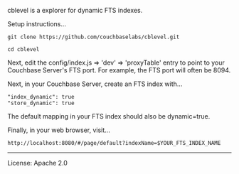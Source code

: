 cblevel is a explorer for dynamic FTS indexes.

Setup instructions...

    git clone https://github.com/couchbaselabs/cblevel.git

    cd cblevel

Next, edit the config/index.js => 'dev' => 'proxyTable' entry to point
to your Couchbase Server's FTS port.  For example, the FTS port will
often be 8094.

Next, in your Couchbase Server, create an FTS index with...

    "index_dynamic": true
    "store_dynamic": true

The default mapping in your FTS index should also be dynamic=true.

Finally, in your web browser, visit...

    http://localhost:8080/#/page/default?indexName=$YOUR_FTS_INDEX_NAME

----
License: Apache 2.0
